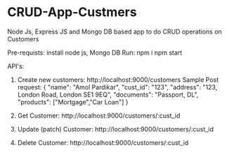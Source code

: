 # CRUD-App-Custmers

Node Js, Express JS and Mongo DB based app to do CRUD operations on Customers

Pre-requists: install node js, Mongo DB
Run:
npm i
npm start

API's:

1. Create new customers: http://localhost:9000/customers
Sample Post request:
{
    "name": "Amol Pardikar",
    "cust_id": "123",
    "address": "123, London Road, London SE1 9EQ",
    "documents": "Passport, DL",
    "products": ["Mortgage","Car Loan"]
}

2. Get Customer: http://localhost:9000/customers/:cust_id

3. Update (patch) Customer: http://localhost:9000/customers/:cust_id

4. Delete Customer: http://localhost:9000/customers/:cust_id

